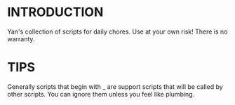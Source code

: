 INTRODUCTION
============

Yan's collection of scripts for daily chores. Use at your own risk!
There is no warranty.


TIPS
====

Generally scripts that begin with _ are support scripts that will be
called by other scripts. You can ignore them unless you feel like
plumbing.
